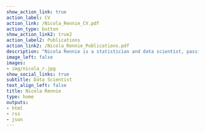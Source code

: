 ```yaml
---
show_action_link: true
action_label: CV
action_link: /Nicola_Rennie_CV.pdf
action_type: button
show_action_link2: true2
action_label2: Publications
action_link2: /Nicola_Rennie_Publications.pdf
description: "Nicola Rennie is a statistician and data scientist, passionate about using R to solve problems. She currently works as a Data Scientist at Jumping Rivers, having previously completed her PhD in statistics and operational research at Lancaster University. She researched the detection of demand outliers in collaboration with Deutsche Bahn, Lufthansa, and Swiss Airlines."
image_left: false
images:
- img/nicola_r.jpg
show_social_links: true
subtitle: Data Scientist
text_align_left: false
title: Nicola Rennie
type: home
outputs:
- html
- rss
- json
---
```

